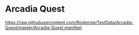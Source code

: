 # Arcadia Quest

https://raw.githubusercontent.com/RosterizerTestData/Arcadia-Quest/master/Arcadia-Quest.manifest